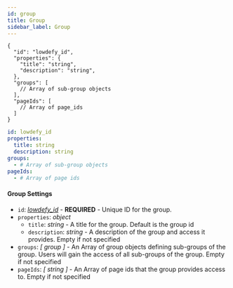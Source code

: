 ```yaml
---
id: group
title: Group
sidebar_label: Group
---
```

<!--DOCUSAURUS_CODE_TABS-->
<!--JSON-->
```json5
{
  "id": "lowdefy_id",
  "properties": {
    "title": "string",
    "description": "string",
  },
  "groups": [
    // Array of sub-group objects
  ],
  "pageIds": [
    // Array of page_ids
  ]
}
```
<!--YAML-->
```yaml
id: lowdefy_id
properties: 
  title: string
  description: string
groups:
  - # Array of sub-group objects
pageIds:
  - # Array of page ids
```
<!--END_DOCUSAURUS_CODE_TABS-->

#### Group Settings

- `id`: _[lowdefy_id](lowdefy-file.md#_lowdefy_id_)_ - **REQUIRED** - Unique ID for the group.
- `properties`: _object_
  - `title`: _string_ - A title for the group. Default is the group id
  - `description`: _string_ - A description of the group and access it provides. Empty if not specified
- `groups`: _[ group ]_ - An Array of group objects defining sub-groups of the group. Users will gain the access of all sub-groups of the group. Empty if not specified
- `pageIds`: _[ string ]_ - An Array of page ids that the group provides access to. Empty if not specified